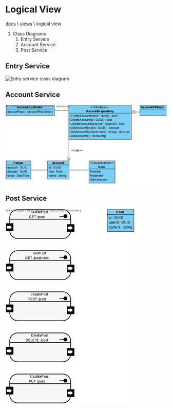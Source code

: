 # Logical View

[docs](../info_docs.md) \ [views](./info_views.md) \ logical view

1. Class Diagrams
    1. Entry Service
    2. Account Service
    3. Post Service

## Entry Service

![Entry service class diagram]()

## Account Service

![Account service class diagram](../images/FFT_AccountService_ClassDiagram.jpg)

## Post Service

![Post service class diagram](../images/FFT_PostService_ClassDiagram.jpg)